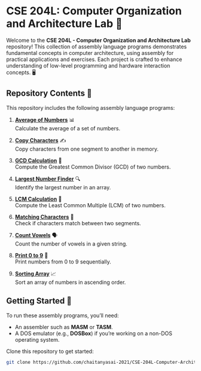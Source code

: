# CSE 204L: Computer Organization and Architecture Lab 🚀

Welcome to the **CSE 204L - Computer Organization and Architecture Lab** repository! This collection of assembly language programs demonstrates fundamental concepts in computer architecture, using assembly for practical applications and exercises. Each project is crafted to enhance understanding of low-level programming and hardware interaction concepts. 🖥️

## Repository Contents 📂

This repository includes the following assembly language programs:

1. [**Average of Numbers**](average.asm) 📊  
   Calculate the average of a set of numbers.

2. [**Copy Characters**](copy_chars.asm) ✍️  
   Copy characters from one segment to another in memory.

3. [**GCD Calculation**](gcd.asm) 🔢  
   Compute the Greatest Common Divisor (GCD) of two numbers.

4. [**Largest Number Finder**](largest_number.asm) 🔍  
   Identify the largest number in an array.

5. [**LCM Calculation**](lcm.asm) 📐  
   Compute the Least Common Multiple (LCM) of two numbers.

6. [**Matching Characters**](matching_chars.asm) 🔎  
   Check if characters match between two segments.

7. [**Count Vowels**](vowel_count.asm) 🗣️  
   Count the number of vowels in a given string.

8. [**Print 0 to 9**](print_numbers.asm) 🔢  
   Print numbers from 0 to 9 sequentially.

9. [**Sorting Array**](sorting.asm) 📈  
   Sort an array of numbers in ascending order.

## Getting Started 🚀

To run these assembly programs, you’ll need:
- An assembler such as **MASM** or **TASM**.
- A DOS emulator (e.g., **DOSBox**) if you’re working on a non-DOS operating system.

Clone this repository to get started:
```bash
git clone https://github.com/chaitanyasai-2021/CSE-204L-Computer-Architecture.git

